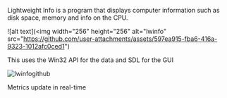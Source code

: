 Lightweight Info is a program that displays computer information such as disk space, memory and info on the CPU. 

![alt text](<img width="256" height="256" alt="lwinfo" src="https://github.com/user-attachments/assets/597ea915-fba6-416a-9323-1012afc0ced1") 
  
This uses the Win32 API for the data and SDL for the GUI

![lwinfogithub](https://github.com/user-attachments/assets/15439ce7-511b-4db7-bfa3-03b45c4f6ff5)

Metrics update in real-time

